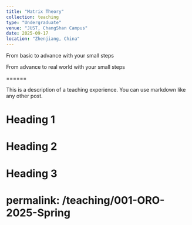 ```yaml
---
title: "Matrix Theory"
collection: teaching
type: "Undergraduate"
venue: "JUST, ChangShan Campus"
date: 2025-09-17
location: "Zhenjiang, China"
---
```


From basic to advance with your small steps  



From advance to real world with your small steps    

======      

This is a description of a teaching experience. You can use markdown like any other post.

Heading 1
======

Heading 2
======

Heading 3
======
# permalink: /teaching/001-ORO-2025-Spring  
  

 
